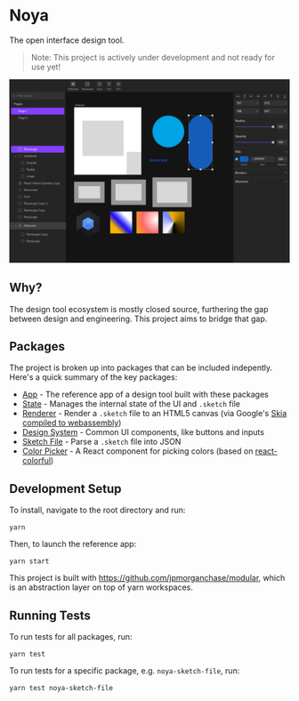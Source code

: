 # Noya

The open interface design tool.

> Note: This project is actively under development and not ready for use yet!

![Noya app screenshot](/docs/assets/noya-screenshot.png)

## Why?

The design tool ecosystem is mostly closed source, furthering the gap between
design and engineering. This project aims to bridge that gap.

## Packages

The project is broken up into packages that can be included indepently. Here's a
quick summary of the key packages:

- [App](/packages/app) - The reference app of a design tool built with these
  packages
- [State](/packages/noya-state) - Manages the internal state of the UI and
  `.sketch` file
- [Renderer](/packages/noya-renderer) - Render a `.sketch` file to an HTML5
  canvas (via Google's
  [Skia compiled to webassembly](https://www.npmjs.com/package/canvaskit-wasm))
- [Design System](/packages/noya-designsystem) - Common UI components, like
  buttons and inputs
- [Sketch File](/packages/noya-sketch-file) - Parse a `.sketch` file into JSON
- [Color Picker](/packages/noya-colorpicker) - A React component for picking
  colors (based on [react-colorful](https://github.com/omgovich/react-colorful))

## Development Setup

To install, navigate to the root directory and run:

```
yarn
```

Then, to launch the reference app:

```
yarn start
```

This project is built with https://github.com/jpmorganchase/modular, which is an
abstraction layer on top of yarn workspaces.

## Running Tests

To run tests for all packages, run:

```
yarn test
```

To run tests for a specific package, e.g. `noya-sketch-file`, run:

```
yarn test noya-sketch-file
```
